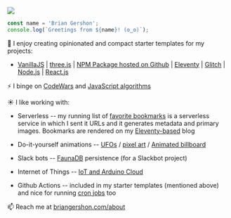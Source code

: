 <p>
    <a href="https://unsplash.com/@krisroller?utm_source=unsplash&amp;utm_medium=referral&amp;utm_content=creditCopyText"><img src="https://images.unsplash.com/photo-1468276311594-df7cb65d8df6?ixlib=rb-1.2.1&ixid=eyJhcHBfaWQiOjM4MDM3fQ&w=854&h=120&fit=crop&mask=corners&&corner-radius=20,20,0,0&txt=Photo%20by%20Kristopher%20Roller.&txt-size=14&txt-pad=6&txt-align=bottom,right&txt-color=FFF&txt-font=sans-serif&fp-x=.825&fp-y=.35" /></a>
</p>

```JavaScript
const name = 'Brian Gershon';
console.log(`Greetings from ${name}! (ʘ‿ʘ)`);
```

🌱 I enjoy creating opinionated and compact starter templates for my projects:

- [VanillaJS](https://github.com/briangershon/vanilla-js-minimal) |
  [three.js](https://github.com/briangershon/threejs-minimal) |
  [NPM Package hosted on Github](https://github.com/briangershon/npm-package-minimal) |
  [Eleventy](https://github.com/briangershon/eleventy-minimal) |
  [Glitch](https://github.com/briangershon/glitch-minimal) |
  [Node.js](https://github.com/briangershon/nodejs-minimal) | [React.js](https://github.com/briangershon/react-minimal)

⚡ I binge on [CodeWars](https://www.codewars.com/users/briangershon) and [JavaScript algorithms](https://github.com/briangershon/algorithms-in-javascript)

☀️ I like working with:

- Serverless -- my running list of [favorite bookmarks](https://www.briangershon.com/bookmarks/) is a serverless service in which I sent it URLs and it generates metadata and primary images. Bookmarks are rendered on my [Eleventy-based](https://www.briangershon.com/blog/choose-your-own-adventure-with-eleventy/) blog

- Do-it-yourself animations -- [UFOs](https://briangershon.github.io/ufo/) / [pixel art](https://www.piskelapp.com/user/5359821142360064) / [Animated billboard](https://marbles.briangershon.com/)

- Slack bots -- [FaunaDB](https://github.com/briangershon/team-rotation-faunadb) persistence (for a Slackbot project)

- Internet of Things -- [IoT and Arduino Cloud](https://www.briangershon.com/blog/arduino-iot-explore-kit-getting-started-air-quality-sunrise-sunset/)

- Github Actions -- included in my starter templates (mentioned above) and nice for running [cron jobs](https://github.com/briangershon/github-actions-cron) too

📫 Reach me at [briangershon.com/about](https://www.briangershon.com/about/)
